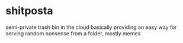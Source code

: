 # shitposta

semi-private trash bin in the cloud
basically providing an easy way for serving random nonsense from a folder, mostly memes
